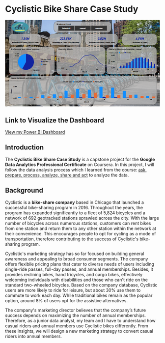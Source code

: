 # Cyclistic Bike Share Case Study

![Alt Text](https://github.com/OssFad/google_bike_capstone/blob/main/bike%20pbi.PNG)


##  Link to Visualize the Dashboard

[View my Power BI Dashboard](https://app.powerbi.com/view?r=eyJrIjoiZjYwNDAyZjEtNjUxMC00Y2VjLWE4N2QtOTdiYWE4NzczNTRkIiwidCI6IjNkZmE1ODc5LTQ3NmYtNDViNC04MDc5LWZlNjBlYWYzZjhhNSJ9)



##  Introduction 
The **Cyclistic Bike Share Case Study** is a capstone project for the **Google Data Analytics Professional Certificate** on Coursera. In this project, I will follow the data analysis process which I learned from the course: <ins>ask, prepare, process, analyze, share and act</ins> to analyze the data. 

##  Background
Cyclistic is a **bike-share company** based in Chicago that launched a successful bike-sharing program in 2016. Throughout the years, the program has expanded significantly to a fleet of 5,824 bicycles and a network of 692 geotracked stations sprawled across the city. With the large number of bicycles across numerous stations, customers can rent bikes from one station and return them to any other station within the network at their convenience. This encourages people to opt for cycling as a mode of transportation, therefore contributing to the success of Cyclistic's bike-sharing program. 

Cyclistic's marketing strategy has so far focused on building general awareness and appealing to broad consumer segments. The company offers flexibile pricing plans that cater to diverse needs of users including single-ride passes, full-day passes, and annual memberships. Besides, it provides reclining bikes, hand tricycles, and cargo bikes, effectively welcoming individuals with disabilities and those who can't ride on the standard two-wheeled bicycles. Based on the company database, Cyclistic users are more likely to ride for leisure, but about 30% use them to commute to work each day. While traditional bikes remain as the popular option, around 8% of users opt for the assistive alternatives. 

The company's marketing director believes that the company’s future success depends on maximizing the number of annual memberships. Therefore, as a junior data analyst, my team and I have to understand how casual riders and annual members use Cyclistic bikes differently. From these insights, we will design a new marketing strategy to convert casual riders into annual members. 


